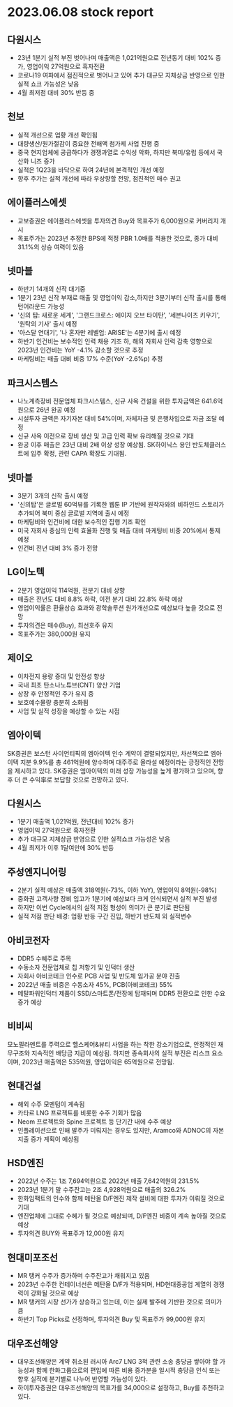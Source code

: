 # 2023.06.08 stock report
## 다원시스
- 23년 1분기 실적 부진 벗어나며 매출액은 1,021억원으로 전년동기 대비 102% 증가, 영업이익 27억원으로 흑자전환
- 코로나19 여파에서 점진적으로 벗어나고 있어 추가 대규모 지체상금 반영으로 인한 실적 쇼크 가능성은 낮음
- 4월 최저점 대비 30% 반등 중
## 천보
- 실적 개선으로 업황 개선 확인됨
- 대량생산/원가절감이 중요한 전해액 첨가제 사업 진행 중
- 중국 현지업체에 공급하다가 경쟁과열로 수익성 악화, 하지만 북미/유럽 등에서 국산화 니즈 증가
- 실적은 1Q23을 바닥으로 하여 24년에 본격적인 개선 예정
- 향후 주가는 실적 개선에 따라 우상향할 전망, 점진적인 매수 권고
## 에이플러스에셋
- 교보증권은 에이플러스에셋을 투자의견 Buy와 목표주가 6,000원으로 커버리지 개시
- 목표주가는 2023년 추정한 BPS에 적정 PBR 1.0배를 적용한 것으로, 종가 대비 31.1%의 상승 여력이 있음
## 넷마블
- 하반기 14개의 신작 대기중
- 1분기 23년 신작 부재로 매출 및 영업이익 감소,하지만 3분기부터 신작 출시를 통해 턴어라운드 가능성
- '신의 탑: 새로운 세계', '그랜드크로스: 에이지 오브 타이탄', '세븐나이츠 키우기', '원탁의 기사' 출시 예정
- '아스달 연대기', '나 혼자만 레벨업: ARISE'는 4분기에 출시 예정
- 하반기 인건비는 보수적인 인력 채용 기조 하, 해외 자회사 인력 감축 영향으로 2023년 인건비는 YoY -4.1% 감소할 것으로 추정
- 마케팅비는 매출 대비 비중 17% 수준(YoY -2.6%p) 추정
## 파크시스템스
- 나노계측장비 전문업체 파크시스템스, 신규 사옥 건설을 위한 투자금액은 641.6억 원으로 26년 완공 예정
- 시설투자 금액은 자기자본 대비 54%이며, 자체자금 및 은행차입으로 자금 조달 예정
- 신규 사옥 이전으로 장비 생산 및 고급 인력 확보 유리해질 것으로 기대
- 완공 이후 매출은 23년 대비 2배 이상 성장 예상됨. SK하이닉스 용인 반도체클러스트에 입주 확정, 관련 CAPA 확장도 기대됨.
## 넷마블
- 3분기 3개의 신작 출시 예정
- '신의탑'은 글로벌 60억뷰를 기록한 웹툰 IP 기반에 원작자와의 비하인드 스토리가 추가되어 북미 중심 글로벌 지역에 출시 예정
- 마케팅비와 인건비에 대한 보수적인 집행 기조 확인
- 미국 자회사 중심의 인력 효율화 진행 및 매출 대비 마케팅비 비중 20%에서 통제 예정
- 인건비 전년 대비 3% 증가 전망
## LG이노텍
- 2분기 영업이익 114억원, 전분기 대비 상향
- 매출은 전년도 대비 8.8% 하락, 이전 분기 대비 22.8% 하락 예상
- 영업이익률은 환율상승 효과와 광학솔루션 원가개선으로 예상보다 높을 것으로 전망
- 투자의견은 매수(Buy), 최선호주 유지
- 목표주가는 380,000원 유지
## 제이오
- 이차전지 용량 증대 및 안전성 향상
- 국내 최초 탄소나노튜브(CNT) 양산 기업
- 상장 후 안정적인 주가 유지 중
- 보호예수물량 충분히 소화됨
- 사업 및 실적 성장을 예상할 수 있는 시점
## 엠아이텍
SK증권은 보스턴 사이언티픽의 엠아이텍 인수 계약이 결렬되었지만, 차선책으로 엠아이텍 지분 9.9%를 총 461억원에 양수하며 대주주로 올라설 예정이라는 긍정적인 전망을 제시하고 있다. SK증권은 엠아이텍의 미래 성장 가능성을 높게 평가하고 있으며, 향후 더 큰 수익率로 보답할 것으로 전망하고 있다.
## 다원시스
- 1분기 매출액 1,021억원, 전년대비 102% 증가
- 영업이익 27억원으로 흑자전환
- 추가 대규모 지체상금 반영으로 인한 실적쇼크 가능성은 낮음
- 4월 최저가 이후 1달여만에 30% 반등
## 주성엔지니어링
- 2분기 실적 예상은 매출액 318억원(-73%, 이하 YoY), 영업이익 8억원(-98%)
- 중화권 고객사향 장비 입고가 1분기에 예상보다 크게 인식되면서 실적 부진 발생
- 하지만 이번 Cycle에서의 실적 저점 형성이 의미가 큰 분기로 판단됨
- 실적 저점 판단 배경: 업황 반등 구간 진입, 하반기 반도체 외 실적변수
## 아비코전자
- DDR5 수혜주로 주목
- 수동소자 전문업체로 칩 저항기 및 인덕터 생산
- 자회사 아비코테크 인수로 PCB 사업 및 반도체 임가공 분야 진출
- 2022년 매출 비중은 수동소자 45%, PCB(아비코테크) 55%
- 메탈파워인덕터 제품이 SSD/스마트폰/전장에 탑재되며 DDR5 전환으로 인한 수요 증가 예상
## 비비씨
모노필라멘트를 주력으로 헬스케어&뷰티 사업을 하는 착한 강소기업으로, 안정적인 재무구조와 지속적인 배당금 지급이 예상됨. 하지만 종속회사의 실적 부진은 리스크 요소이며, 2023년 매출액은 535억원, 영업이익은 65억원으로 전망됨.
## 현대건설
- 해외 수주 모멘텀이 계속됨
- 카타르 LNG 프로젝트를 비롯한 수주 기회가 많음
- Neom 프로젝트와 Spine 프로젝트 등 단기간 내에 수주 예상
- 인플레이션으로 인해 발주가 미뤄지는 경우도 있지만, Aramco와 ADNOC의 자본 지출 증가 계획이 예상됨
## HSD엔진
- 2022년 수주는 1조 7,694억원으로 2022년 매출 7,642억원의 231.5%
- 2023년 1분기 말 수주잔고는 2조 4,928억원으로 매출의 326.2%
- 한화임팩트의 인수와 함께 메탄올 D/F엔진 제작 설비에 대한 투자가 이뤄질 것으로 기대
- 엔진업체에 그대로 수혜가 될 것으로 예상되며, D/F엔진 비중이 계속 높아질 것으로 예상
- 투자의견 BUY와 목표주가 12,000원 유지
## 현대미포조선
- MR 탱커 수주가 증가하며 수주잔고가 채워지고 있음
- 2023년 수주한 컨테이너선은 메탄올 D/F가 적용되며, HD현대중공업 계열의 경쟁력이 강화될 것으로 예상
- MR 탱커의 시장 선가가 상승하고 있는데, 이는 실제 발주에 기반한 것으로 의미가 큼
- 하반기 Top Picks로 선정하며, 투자의견 Buy 및 목표주가 99,000원 유지
## 대우조선해양
- 대우조선해양은 계약 취소된 러시아 Arc7 LNG 3척 관련 소송 충당금 쌓아야 할 가능성과 함께 한화그룹으로의 편입에 따른 비용 증가분을 일시적 충당금 인식 또는 향후 실적에 분기별로 나누어 반영할 가능성이 있다.
- 하이투자증권은 대우조선해양의 목표가를 34,000으로 설정하고, Buy를 추천하고 있다.